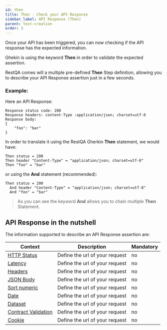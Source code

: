 ```yaml
---
id: then
title: Then - Check your API Response
sidebar_label: API Response (Then)
parent: test-creation
order: 3
---
```


Once your API has been triggered, you can now checking if the API response has the expected information.

Ghekin is using the keyword **Then** in order to validate the expected assertion.

RestQA comes will a multiple pre-defined **Then** Step definition, allowing you to describe your API Response assertion just in a few seconds.

### Example:


Here an API Response:

```http
Response status code: 200
Response headers: content-Type :application/json; charset=utf-8
Response body:
{
    "foo": "bar"
}
```

In order to translate it using the RestQA Gherkin **Then** statement, we would have:

```gherkin
Then status = 200
Then header "Content-Type" = "application/json; charset=utf-8"
Then "foo" = "bar"
```

or using the **And** statement (recommended):

```gherkin
Then status = 200
  And header "Content-Type" = "application/json; charset=utf-8"
  And "foo" = "bar"
```

> As you can see the keyword **And** allows you to chain multiple **Then** Statement.


## API Response in the nutshell

The information supported to describe an API Response assertion are:


| Context | Description | Mandatory |
| --- | --- | --- |
| [HTTP Status](#/documentation/then-status) | Define the url of your request  | no |
| [Latency](#/documentation/then-latency) | Define the url of your request  | no |
| [Headers](#/documentation/then-headers) | Define the url of your request  | no |
| [JSON Body](#/documentation/then-response-json) | Define the url of your request  | no |
| [Sort numeric](#/documentation/then-sort-numeric) | Define the url of your request  | no |
| [Date](#/documentation/then-date) | Define the url of your request  | no |
| [Dataset](#/documentation/then-dataset) | Define the url of your request  | no |
| [Contract Validation](#/documentation/then-validation) | Define the url of your request  | no |
| [Cookie](#/documentation/then-cookie) | Define the url of your request  | no |

